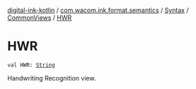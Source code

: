[digital-ink-kotlin](../../../index.md) / [com.wacom.ink.format.semantics](../../index.md) / [Syntax](../index.md) / [CommonViews](index.md) / [HWR](./-h-w-r.md)

# HWR

`val HWR: `[`String`](https://kotlinlang.org/api/latest/jvm/stdlib/kotlin/-string/index.html)

Handwriting Recognition view.

